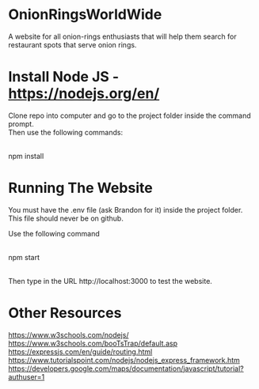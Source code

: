# OnionRingsWorldWide
A website for all onion-rings enthusiasts that will help them search for restaurant spots that serve onion rings.

# Install Node JS - https://nodejs.org/en/

Clone repo into computer and go to the project folder inside the command prompt. <br/>
Then use the following commands: <br/> <br/>

npm install <br>

# Running The Website

You must have the .env file (ask Brandon for it) inside the project folder. This file should never be on github. 

Use the following command <br/><br/>

npm start<br/><br/>

Then type in the URL http://localhost:3000 to test the website.

# Other Resources

https://www.w3schools.com/nodejs/ <br/>
https://www.w3schools.com/booTsTrap/default.asp <br/>
https://expressjs.com/en/guide/routing.html <br/>
https://www.tutorialspoint.com/nodejs/nodejs_express_framework.htm <br/>
https://developers.google.com/maps/documentation/javascript/tutorial?authuser=1 <br/>
